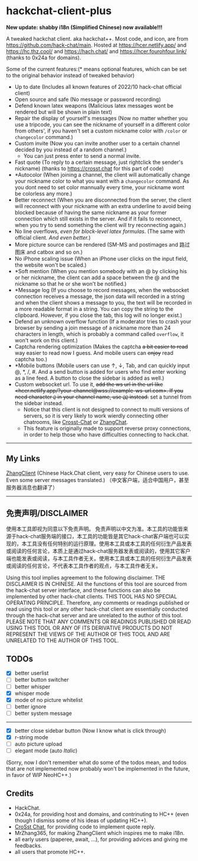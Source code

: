 # hackchat-client-plus

**New update: shabby i18n (Simplified Chinese) now available!!!**

A tweaked hackchat client. aka hackchat++.
Most code, and icon, are from <https://github.com/hack-chat/main>.
Hosted at https://hcer.netlify.app/ and https://hc.thz.cool/ and https://hach.chat/ and https://hcer.fourohfour.link/ (thanks to 0x24a for domains).

Some of the current features:(* means optional features, which can be set to the original behavior instead of tweaked behavior)

- Up to date (Includes all known features of 2022/10 hack-chat official client)
- Open source and safe (No message or password recording)
- Defend known latex weapons (Malicious latex messages wont be rendered but will be shown in plain text)
- Repair the display of yourself's messages (Now no matter whether you use a tripcode, you can see the nickname of yourself in a different color from others', if you haven't set a custom nickname color with `/color` or `changecolor` command.)
- Custom invite (Now you can invite another user to a certain channel decided by you instead of a random channel.)
  - You can just press enter to send a normal invite.
- Fast quote (To reply to a certain message, just rightclick the sender's nickname) (thanks to <https://crosst.chat> for this part of code)
- *Autocolor (When joining a channel, the client will automatically change your nickname color to what you want with a `changecolor` command. As you dont need to set color mannually every time, your nickname wont be colorless any more.)
- Better reconnect (When you are disconnected from the server, the client will reconnect with your nickname with an extra underline to avoid being blocked because of having the same nickname as your former connection which still exists in the server. And if it fails to reconnect, when you try to send something the client will try reconnecting again.)
- No line overflows, *even for block-level latex formulas*. (The same with official client. *And even better.*)
- More picture source can be rendered (SM-MS and postimages and 路过图床 and catbox and so on.)
- No iPhone scaling issue (When an iPhone user clicks on the input field, the website won't be scaled.)
- *Soft mention (When you mention somebody with an @ by clicking his or her nickname, the client can add a space between the @ and the nickname so that he or she won't be notified.)
- *Message log (If you choose to record messages, when the websocket connection receives a message, the json data will recorded in a string and when the client shows a message to you, the text will be recorded in a more readable format in a string. You can copy the string to the clipboard. However, if you close the tab, this log will no longer exist.)
- Defend an unknown overflow function (If a moderator tries to crash your browser by sending a join message of a nickname more than 24 characters in length, which is probably a command called `overflow`, it won't work on this client.)
- Captcha rendering optimization (Makes the captcha ~~a bit easier to read~~ way easier to read now I guess. And mobile users can ~~enjoy~~ read captcha too.)
- \*Mobile buttons (Mobile users can use ↑, ↓, Tab, and can quickly input @, *, /, #. And a send button is added for users who find enter working as a line feed. A button to close the sidebar is added as well.)
- Custom websocket url. To use it, ~~add the ws url in the url like <hcer.netlify.app/?your-channel@wss://example-ws-url.com>. If you need character `@` in your channel name, use `@@` instead.~~ set a tunnel from the sidebar instead.
  - Notice that this client is not designed to connect to multi versions of servers, so it is very likely to work wierdly connecting other chatrooms, like [Crosst-Chat](https://github.com/CrosSt-Chat/CSC-main) or [ZhangChat](https://github.com/ZhangChat-Dev-Group/ZhangChat).
  - This feature is originally made to support reverse proxy connections, in order to help those who have difficulties connecting to hack.chat.

---

## My Links

[ZhangClient](https://client.zhangsoft.cf/) (Chinese Hack.Chat client, very easy for Chinese users to use. Even some server messages translated.) （中文客户端，适合中国用户，甚至服务器消息也翻译了）

---

## 免责声明/DISCLAIMER

使用本工具即视为同意以下免责声明。
免责声明以中文为准。本工具的功能皆来源于hack-chat服务端的接口，本工具的功能皆是其它hack-chat客户端也可以实现的，本工具没有任何特别的运行原理。使用本工具或本工具的任何衍生产品发表或阅读的任何言论，本质上是通过hack-chat服务器发表或阅读的，使用其它客户端也能发表或阅读，与本工具作者无关。使用本工具或本工具的任何衍生产品发表或阅读的任何言论，不代表本工具作者的观点，与本工具作者无关。


Using this tool implies agreement to the following disclaimer. THE DISCLAIMER IS IN CHINESE. All the functions of this tool are sourced from the hack-chat server interface, and these functions can also be implemented by other hack-chat clients. THIS TOOL HAS NO SPECIAL OPERATING PRINCIPLE. Therefore, any comments or readings published or read using this tool or any other hack-chat client are essentially conducted through the hack-chat server and are unrelated to the author of this tool. PLEASE NOTE THAT ANY COMMENTS OR READINGS PUBLISHED OR READ USING THIS TOOL OR ANY OF ITS DERIVATIVE PRODUCTS DO NOT REPRESENT THE VIEWS OF THE AUTHOR OF THIS TOOL AND ARE UNRELATED TO THE AUTHOR OF THIS TOOL.

## TODOs

- [x] better userlist
- [ ] better button switcher
- [ ] better whisper
- [x] whisper mode
- [x] mode of no picture whitelist
- [ ] better ignore
- [ ] better system message

---

- [x] better close sidebar button (Now I know what is click through)
- [x] r-string mode
- [ ] auto picture upload
- [ ] elegant mode (auto *Italic*)

(Sorry, now I don't remember what do some of the todos mean, and todos that are not implemented now probably won't be implemented in the future, in favor of WIP NeoHC++.)

## Credits

- HackChat.
- 0x24a, for providing host and domains, and contrinuting to HC++ (even though I dismiss some of his ideas of updating HC++).
- [CroSst Chat](https://github.com/CrosSt-Chat/CSC-main), for providing code to implement quote reply.
- MrZhang365, for making ZhangClient which inspires me to make i18n.
- all early users (paperee, await, ...), for providing advices and giving me feedbacks.
- all users that promote HC++.
